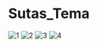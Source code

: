 # Sutas_Tema

![1](https://user-images.githubusercontent.com/97099484/163160040-053279a2-e3b3-4204-9b94-3e5df01293fb.png)
![2](https://user-images.githubusercontent.com/97099484/163160048-9b7e9125-1868-4374-905b-9d51a09a031e.png)
![3](https://user-images.githubusercontent.com/97099484/163160053-7d98d4fd-b747-4a60-9ddc-1204c8b05cd9.png)
![4](https://user-images.githubusercontent.com/97099484/163160068-b0d33dc1-ccdb-40df-a988-886264a22194.png)

